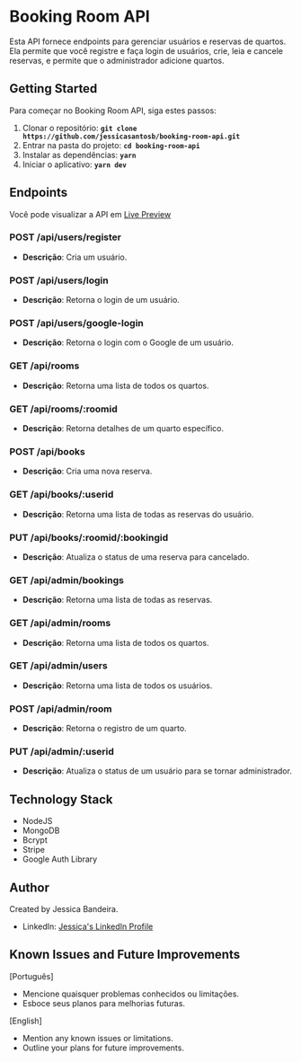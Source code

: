 # Booking Room API

Esta API fornece endpoints para gerenciar usuários e reservas de quartos. Ela permite que você registre e faça login de usuários, crie, leia e cancele reservas, e permite que o administrador adicione quartos.

## Getting Started
Para começar no Booking Room API, siga estes passos:

1. Clonar o repositório: **`git clone https://github.com/jessicasantosb/booking-room-api.git`**
2. Entrar na pasta do projeto: **`cd booking-room-api`**
3. Instalar as dependências: **`yarn`**
4. Iniciar o aplicativo: **`yarn dev`**

## Endpoints
Você pode visualizar a API em [Live Preview](https://booking-room-api-99ca.onrender.com/)

### **POST /api/users/register**
- **Descrição**: Cria um usuário.
### **POST /api/users/login**
- **Descrição**: Retorna o login de um usuário.
### **POST /api/users/google-login**
- **Descrição**: Retorna o login com o Google de um usuário.

### **GET /api/rooms**
- **Descrição**: Retorna uma lista de todos os quartos.
### **GET /api/rooms/:roomid**
- **Descrição**: Retorna detalhes de um quarto específico.

### **POST /api/books**
- **Descrição**: Cria uma nova reserva.
### **GET /api/books/:userid**
- **Descrição**: Retorna uma lista de todas as reservas do usuário.
### **PUT /api/books/:roomid/:bookingid**
- **Descrição**: Atualiza o status de uma reserva para cancelado.

### **GET /api/admin/bookings**
- **Descrição**: Retorna uma lista de todas as reservas.
### **GET /api/admin/rooms**
- **Descrição**: Retorna uma lista de todos os quartos.
### **GET /api/admin/users**
- **Descrição**: Retorna uma lista de todos os usuários.
### **POST /api/admin/room**
- **Descrição**: Retorna o registro de um quarto.
### **PUT /api/admin/:userid**
- **Descrição**: Atualiza o status de um usuário para se tornar administrador.

## Technology Stack

- NodeJS
- MongoDB
- Bcrypt
- Stripe
- Google Auth Library

## Author

Created by Jessica Bandeira.

- LinkedIn: [Jessica's LinkedIn Profile](https://www.linkedin.com/in/jessicasantosb/)

## Known Issues and Future Improvements

[Português]

- Mencione quaisquer problemas conhecidos ou limitações.
- Esboce seus planos para melhorias futuras.

[English]

- Mention any known issues or limitations.
- Outline your plans for future improvements.